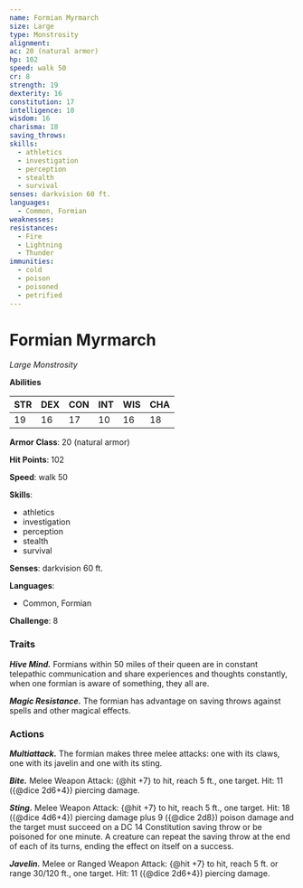 ```yaml
---
name: Formian Myrmarch
size: Large
type: Monstrosity
alignment: 
ac: 20 (natural armor)
hp: 102
speed: walk 50
cr: 8
strength: 19
dexterity: 16
constitution: 17
intelligence: 10
wisdom: 16
charisma: 18
saving_throws:
skills:
  - athletics
  - investigation
  - perception
  - stealth
  - survival
senses: darkvision 60 ft.
languages:
  - Common, Formian
weaknesses:
resistances:
  - Fire
  - Lightning
  - Thunder
immunities:
  - cold
  - poison
  - poisoned
  - petrified
---
```


# Formian Myrmarch

*Large Monstrosity*

**Abilities**

| STR | DEX | CON | INT | WIS | CHA |
| --- | --- | --- | --- | --- | --- |
| 19 | 16 | 17 | 10 | 16 | 18 |

**Armor Class**: 20 (natural armor)

**Hit Points**: 102

**Speed**: walk 50

**Skills**:
  - athletics
  - investigation
  - perception
  - stealth
  - survival

**Senses**: darkvision 60 ft.

**Languages**:
  - Common, Formian

**Challenge**: 8

### Traits
***Hive Mind.*** Formians within 50 miles of their queen are in constant telepathic communication and share experiences and thoughts constantly, when one formian is aware of something, they all are.

***Magic Resistance.*** The formian has advantage on saving throws against spells and other magical effects.

### Actions
***Multiattack.*** The formian makes three melee attacks: one with its claws, one with its javelin and one with its sting.

***Bite.*** Melee Weapon Attack: {@hit +7} to hit, reach 5 ft., one target. Hit: 11 ({@dice 2d6+4}) piercing damage.

***Sting.*** Melee Weapon Attack: {@hit +7} to hit, reach 5 ft., one target. Hit: 18 ({@dice 4d6+4}) piercing damage plus 9 ({@dice 2d8}) poison damage and the target must succeed on a DC 14 Constitution saving throw or be poisoned for one minute. A creature can repeat the saving throw at the end of each of its turns, ending the effect on itself on a success.

***Javelin.*** Melee or Ranged Weapon Attack: {@hit +7} to hit, reach 5 ft. or range 30/120 ft., one target. Hit: 11 ({@dice 2d6+4}) piercing damage.

